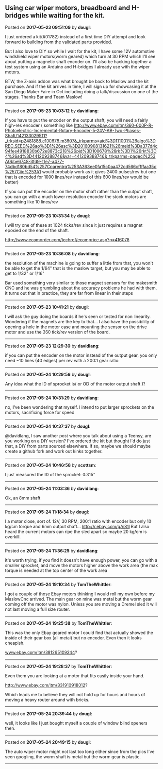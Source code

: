 ## Using car wiper motors, breadboard and H-bridges while waiting for the kit.
Posted on **2017-05-23 09:51:09** by **dougl**:

I just ordered a kit(#01782) instead of a first time DIY attempt and look forward to building from the validated parts provided. 



But I also love to DIY so while I wait for the kit, I have some 12V automotive windshield wiper motors(worm geared) which turn at 30 RPM which I'll see about putting a magnetic shaft encoder on. I'll also be hacking together a test system using an Arduino and H-bridges I already use with the wiper motors.  



BTW, the Z-axis addon was what brought be back to Maslow and the kit purchase. And if the kit arrives in time, I will sign up for showcasing it at the San Diego Maker Faire in Oct including doing a talk/discussion on one of the stages.  Thanks Bar and Team Maslow!

---

Posted on **2017-05-23 10:03:12** by **davidlang**:

If you have to put the encoder on the output shaft, you will need a fairly high-res encoder ( something like http://www.ebay.com/itm/360-600P-R-Photoelectric-Incremental-Rotary-Encoder-5-24V-AB-Two-Phases-Shaft/142133029511?_trksid=p2481888.c100678.m3607&_trkparms=aid%3D111001%26algo%3DREC.SEED%26ao%3D1%26asc%3D20160908131621%26meid%3Da377d4c94fee4918830b672e8873c218%26pid%3D100678%26rk%3D1%26rkt%3D4%26sd%3D441209388746&var=441209388746&_trkparms=pageci%253A0bbe6748-3fd9-11e7-a477-74dbd180bd54%257Cparentrq%253A363ee0fa15c0aa472cd566cffffaa35d%257Ciid%253A1 would probably work as it gives 2400 pulses/rev but one that is encoded for 1000 lines/rev instead of this 600 lines/rev would be better)



If you can put the encoder on the motor shaft rather than the output shaft, you can go with a much lower resolution encoder the stock motors are something like 10 lines/rev

---

Posted on **2017-05-23 10:31:34** by **dougl**:

I will try one of these at 1024 ticks/rev since it just requires a magnet epoxied on the end of the shaft. 

 http://www.ecomorder.com/techref/ecomprice.asp?p=416078

---

Posted on **2017-05-23 10:36:08** by **davidlang**:

the resolution of the machine is going to suffer a little from that, you won't be able to get the 1/64" that is the maslow target, but you may be able to get to 1/32" or 1/16"



Bar used something very similar to those magnet sensors for the makesmith CNC and he was grumbling about the accuracy problems he had with them. it turns out that in practice, they are far from linear in their steps

---

Posted on **2017-05-23 10:41:21** by **dougl**:

I will ask the guy doing the boards if he's seen or tested for non linearity. Wondering if the magnets are the key to that... I also have the possibility of opening a hole in the motor case and mounting the sensor on the drive motor and use the 360 tick/rev version of the board.

---

Posted on **2017-05-23 12:29:30** by **davidlang**:

if you can put the encoder on the motor instead of the output gear, you only need ~10 lines (40 edges) per rev with a 200:1 gear ratio

---

Posted on **2017-05-24 10:29:56** by **dougl**:

Any idea what the ID of sprocket is( or OD of the motor output shaft )?

---

Posted on **2017-05-24 10:31:29** by **davidlang**:

no, I've been wondering that myself. I intend to put larger sprockets on the motors, sacrificing force for speed

---

Posted on **2017-05-24 10:37:37** by **dougl**:

@davidlang, I saw another post where you talk about using a Teensy, are you working on a DIY version?  I've ordered the kit but thought I'd do just that, a DIY from parts sourced elsewhere.  If so, maybe we should maybe create a github fork and work out kinks together.

---

Posted on **2017-05-24 10:46:58** by **scottsm**:

I just measured the ID of the sprocket: 0.315"

---

Posted on **2017-05-24 11:03:36** by **davidlang**:

Ok, an 8mm shaft

---

Posted on **2017-05-24 11:18:34** by **dougl**:

I a motor close, sort of.  12V, 30 RPM, 200:1 ratio with encoder but only 10 kg/cm torque and 6mm output shaft... http://r.ebay.com/gAi81l  But I also heard the current motors can ripe the sled apart so maybe 20 kg/cm is overkill.

---

Posted on **2017-05-24 11:36:25** by **davidlang**:

it's worth trying, if you find it doesn't have enough power, you can go with a smaller sprocket, and move the motors higher above the work area (the max torque is needed at the top center of the work area

---

Posted on **2017-05-24 19:10:34** by **TomTheWhittler**:

I got a couple of those Ebay motors thinking I would roll my own before my MaslowCnc arrived. The main gear on mine was metal but the worm gear coming off the motor was nylon. Unless you are moving a Dremel sled it will not last moving a full size router.

---

Posted on **2017-05-24 19:25:38** by **TomTheWhittler**:

This was the only Ebay geared motor I could find that actually showed the inside of their gear box (all metal) but no encoder. Even then it looks cheapish. 

www.ebay.com/itm/381265109244?

---

Posted on **2017-05-24 19:28:37** by **TomTheWhittler**:

Even them you are looking at a motor that fits easily inside your hand.

http://www.ebay.com/itm/331910918012?

Which leads me to believe they will not hold up for hours and hours of moving a heavy router around with bricks.

---

Posted on **2017-05-24 20:39:44** by **dougl**:

well, it looks like I just bought myself a couple of window blind openers then.

---

Posted on **2017-05-24 20:49:15** by **dougl**:

The auto wiper motor might not last too long either since from the pics I've seen googling, the worm shaft is metal but the worm gear is plastic.

---

